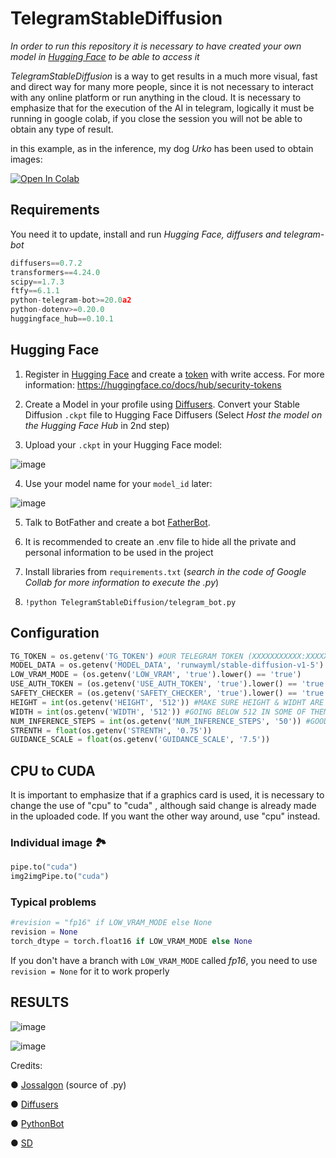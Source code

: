 # TelegramStableDiffusion
*In order to run this repository it is necessary to have created your own model in [Hugging Face](https://huggingface.co/) to be able to access it*

*TelegramStableDiffusion* is a way to get results in a much more visual, fast and direct way for many more people, since it is not necessary to interact with any online platform or run anything in the cloud. It is necessary to emphasize that for the execution of the AI in telegram, logically it must be running in google colab, if you close the session you will not be able to obtain any type of result. 

in this example, as in the inference, my dog *Urko* has been used to obtain images:

[![Open In Colab](https://colab.research.google.com/assets/colab-badge.svg)](https://colab.research.google.com/drive/18FZvTBNm600LV4yBj6VLIAnTHExCoiu4#scrollTo=fkV_XKgx1mzb)

## Requirements
You need it to update, install and run *Hugging Face, diffusers and telegram-bot*

```python
diffusers==0.7.2
transformers==4.24.0
scipy==1.7.3
ftfy==6.1.1
python-telegram-bot>=20.0a2
python-dotenv>=0.20.0
huggingface_hub==0.10.1
```

## Hugging Face

1. Register in [Hugging Face](https://huggingface.co/) and create a [token](https://huggingface.co/settings/tokens) with write access. 
For more information: https://huggingface.co/docs/hub/security-tokens

2. Create a Model in your profile using [Diffusers](https://huggingface.co/spaces/diffusers/convert-sd-ckpt). Convert your Stable Diffusion `.ckpt` file to Hugging Face Diffusers (Select *Host the model on the Hugging Face Hub* in 2nd step)

3. Upload your `.ckpt` in your Hugging Face model:

![image](https://user-images.githubusercontent.com/23172965/204022430-31714cd5-ca1e-4e2c-adc3-a0d34988cc2c.png)

4. Use your model name for your `model_id` later:

![image](https://user-images.githubusercontent.com/23172965/204022618-23b26ee1-4075-422b-a230-19dc71896e9d.png)

5. Talk to BotFather and create a bot [FatherBot](https://t.me/BotFather).

6. It is recommended to create an .env file to hide all the private and personal information to be used in the project

7. Install libraries from ```requirements.txt``` (*search in the code of Google Collab for more information to execute the .py*)

8. ```!python TelegramStableDiffusion/telegram_bot.py```

## Configuration

```python
TG_TOKEN = os.getenv('TG_TOKEN') #OUR TELEGRAM TOKEN (XXXXXXXXXXX:XXXXXXXXXXXXXX-XXXXXXXXXXXXX)
MODEL_DATA = os.getenv('MODEL_DATA', 'runwayml/stable-diffusion-v1-5') #(PROFILE NAME/MODEL NAME) IN HUGGINGFACE
LOW_VRAM_MODE = (os.getenv('LOW_VRAM', 'true').lower() == 'true')
USE_AUTH_TOKEN = (os.getenv('USE_AUTH_TOKEN', 'true').lower() == 'true')
SAFETY_CHECKER = (os.getenv('SAFETY_CHECKER', 'true').lower() == 'true')
HEIGHT = int(os.getenv('HEIGHT', '512')) #MAKE SURE HEIGHT & WIDHT ARE BOTH MULTIPLES OF 8 
WIDTH = int(os.getenv('WIDTH', '512')) #GOING BELOW 512 IN SOME OF THEM MIGHT RESULT IN LOWER QUAILITY IMAGE
NUM_INFERENCE_STEPS = int(os.getenv('NUM_INFERENCE_STEPS', '50')) #GOOD QUALITY WITH 50 (20 TO TESTING PROMPTS)
STRENTH = float(os.getenv('STRENTH', '0.75'))
GUIDANCE_SCALE = float(os.getenv('GUIDANCE_SCALE', '7.5'))
```

## CPU to CUDA 

It is important to emphasize that if a graphics card is used, it is necessary to change the use of "cpu" to "cuda" , although said change is already made in the uploaded code. If you want the other way around, use "cpu" instead.

### Individual image 🏞
```python
pipe.to("cuda")
img2imgPipe.to("cuda")
```

### Typical problems

```python
#revision = "fp16" if LOW_VRAM_MODE else None
revision = None
torch_dtype = torch.float16 if LOW_VRAM_MODE else None
```

If you don't have a branch with ```LOW_VRAM_MODE``` called *fp16*, you need to use  ```revision = None``` for it to work properly


## RESULTS

![image](https://user-images.githubusercontent.com/23172965/205283774-2d37dc07-22f5-429e-86c5-3752133dbb7c.png)

![image](https://user-images.githubusercontent.com/23172965/205283843-daf2ee4b-b211-404d-b7f3-3a334e6385c9.png)


Credits:

● [Jossalgon](https://github.com/jossalgon/StableDiffusionTelegram) (source of .py)

● [Diffusers](https://github.com/huggingface/diffusers)

● [PythonBot](https://github.com/python-telegram-bot/python-telegram-bot)

● [SD](https://github.com/CompVis/stable-diffusion)
